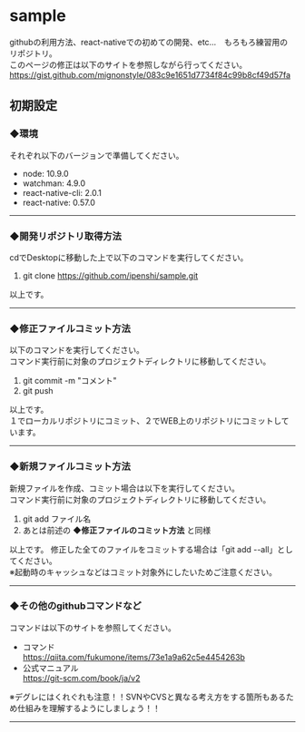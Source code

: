 # sample
githubの利用方法、react-nativeでの初めての開発、etc…　もろもろ練習用のリポジトリ。  
このページの修正は以下のサイトを参照しながら行ってください。  
https://gist.github.com/mignonstyle/083c9e1651d7734f84c99b8cf49d57fa  

## 初期設定  
### ◆環境  
それぞれ以下のバージョンで準備してください。  
- node: 10.9.0  
- watchman: 4.9.0  
- react-native-cli: 2.0.1  
- react-native: 0.57.0  
***

### ◆開発リポジトリ取得方法
cdでDesktopに移動した上で以下のコマンドを実行してください。  
1. git clone https://github.com/ipenshi/sample.git  

以上です。
***

### ◆修正ファイルコミット方法
以下のコマンドを実行してください。  
コマンド実行前に対象のプロジェクトディレクトリに移動してください。  
1. git commit -m "コメント"  
1. git push  
  
以上です。  
１でローカルリポジトリにコミット、２でＷEB上のリポジトリにコミットしています。  
***

### ◆新規ファイルコミット方法  
新規ファイルを作成、コミット場合は以下を実行してください。  
コマンド実行前に対象のプロジェクトディレクトリに移動してください。  
1. git add ファイル名  
1. あとは前述の **◆修正ファイルのコミット方法** と同様  

以上です。 
修正した全てのファイルをコミットする場合は「git add --all」としてください。  
※起動時のキャッシュなどはコミット対象外にしたいためご注意ください。
***

### ◆その他のgithubコマンドなど  
コマンドは以下のサイトを参照してください。  
- コマンド  
https://qiita.com/fukumone/items/73e1a9a62c5e4454263b  
- 公式マニュアル   
https://git-scm.com/book/ja/v2

※デグレにはくれぐれも注意！！SVNやCVSと異なる考え方をする箇所もあるため仕組みを理解するようにしましょう！！
***
